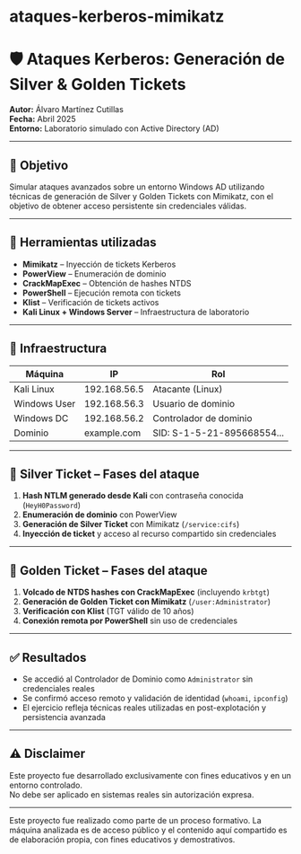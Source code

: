 # ataques-kerberos-mimikatz

# 🛡️ Ataques Kerberos: Generación de Silver & Golden Tickets

**Autor:** Álvaro Martínez Cutillas  
**Fecha:** Abril 2025  
**Entorno:** Laboratorio simulado con Active Directory (AD)

---

## 🎯 Objetivo

Simular ataques avanzados sobre un entorno Windows AD utilizando técnicas de generación de Silver y Golden Tickets con Mimikatz, con el objetivo de obtener acceso persistente sin credenciales válidas.

---

## 🧪 Herramientas utilizadas

- **Mimikatz** – Inyección de tickets Kerberos
- **PowerView** – Enumeración de dominio
- **CrackMapExec** – Obtención de hashes NTDS
- **PowerShell** – Ejecución remota con tickets
- **Klist** – Verificación de tickets activos
- **Kali Linux + Windows Server** – Infraestructura de laboratorio

---

## 🧱 Infraestructura

| Máquina           | IP            | Rol                        |
|------------------|---------------|-----------------------------|
| Kali Linux       | 192.168.56.5  | Atacante (Linux)           |
| Windows User     | 192.168.56.3  | Usuario de dominio         |
| Windows DC       | 192.168.56.2  | Controlador de dominio     |
| Dominio          | example.com   | SID: S-1-5-21-895668554... |

---

## 🔐 Silver Ticket – Fases del ataque

1. **Hash NTLM generado desde Kali** con contraseña conocida (`HeyH0Password`)
2. **Enumeración de dominio** con PowerView
3. **Generación de Silver Ticket** con Mimikatz (`/service:cifs`)
4. **Inyección de ticket** y acceso al recurso compartido sin credenciales

---

## 👑 Golden Ticket – Fases del ataque

1. **Volcado de NTDS hashes con CrackMapExec** (incluyendo `krbtgt`)
2. **Generación de Golden Ticket con Mimikatz** (`/user:Administrator`)
3. **Verificación con Klist** (TGT válido de 10 años)
4. **Conexión remota por PowerShell** sin uso de credenciales

---

## ✅ Resultados

- Se accedió al Controlador de Dominio como `Administrator` sin credenciales reales
- Se confirmó acceso remoto y validación de identidad (`whoami`, `ipconfig`)
- El ejercicio refleja técnicas reales utilizadas en post-explotación y persistencia avanzada

---

## ⚠️ Disclaimer

Este proyecto fue desarrollado exclusivamente con fines educativos y en un entorno controlado.  
No debe ser aplicado en sistemas reales sin autorización expresa.

---

Este proyecto fue realizado como parte de un proceso formativo. La máquina analizada es de acceso público y el contenido aquí compartido es de elaboración propia, con fines educativos y demostrativos.

